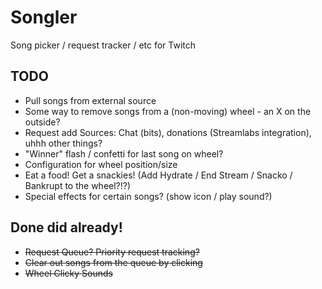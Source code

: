 # Songler
Song picker / request tracker / etc for Twitch

## TODO

* Pull songs from external source
* Some way to remove songs from a (non-moving) wheel - an X on the outside?
* Request add Sources: Chat (bits), donations (Streamlabs integration), uhhh other things?
* "Winner" flash / confetti for last song on wheel?
* Configuration for wheel position/size
* Eat a food! Get a snackies! (Add Hydrate / End Stream / Snacko / Bankrupt to the wheel?!?)
* Special effects for certain songs? (show icon / play sound?)

## Done did already!

* ~~Request Queue? Priority request tracking?~~
* ~~Clear out songs from the queue by clicking~~
* ~~Wheel Clicky Sounds~~